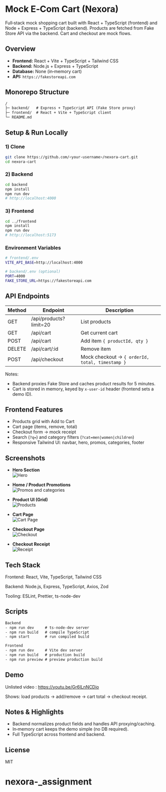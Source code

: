 #  Mock E‑Com Cart (Nexora)

Full‑stack mock shopping cart built with React + TypeScript (frontend) and Node + Express + TypeScript (backend). Products are fetched from Fake Store API via the backend. Cart and checkout are mock flows.

##  Overview

- **Frontend:** React + Vite + TypeScript + Tailwind CSS
- **Backend:** Node.js + Express + TypeScript
- **Database:** None (in‑memory cart)
- **API:** `https://fakestoreapi.com`

##  Monorepo Structure

```txt
/
├─ backend/   # Express + TypeScript API (Fake Store proxy)
├─ frontend/  # React + Vite + TypeScript client
└─ README.md
```

##  Setup & Run Locally

### 1) Clone
```bash
git clone https://github.com/<your-username>/nexora-cart.git
cd nexora-cart
```

### 2) Backend
```bash
cd backend
npm install
npm run dev
# http://localhost:4000
```

### 3) Frontend
```bash
cd ../frontend
npm install
npm run dev
# http://localhost:5173
```

###  Environment Variables
```bash
# frontend/.env
VITE_API_BASE=http://localhost:4000
```
```bash
# backend/.env (optional)
PORT=4000
FAKE_STORE_URL=https://fakestoreapi.com
```

##  API Endpoints

| Method | Endpoint               | Description                                                   |
|--------|------------------------|---------------------------------------------------------------|
| GET    | /api/products?limit=20 | List products                                                 |
| GET    | /api/cart              | Get current cart                                              |
| POST   | /api/cart              | Add item `{ productId, qty }`                                 |
| DELETE | /api/cart/:id          | Remove item                                                   |
| POST   | /api/checkout          | Mock checkout → `{ orderId, total, timestamp }`               |

Notes:
- Backend proxies Fake Store and caches product results for 5 minutes.
- Cart is stored in memory, keyed by `x-user-id` header (frontend sets a demo ID).

## Frontend Features

- Products grid with Add to Cart
- Cart page (items, remove, total)
- Checkout form → mock receipt
- Search (`?q=`) and category filters (`?cat=men|women|children`)
- Responsive Tailwind UI: navbar, hero, promos, categories, footer

##  Screenshots

- **Hero Section**  
  ![Hero](frontend/public/homepage%20hero%20section.png)

- **Home / Product Promotions**  
  ![Promos and categories](frontend/public/homepage.1.png)

- **Product UI (Grid)**  
  ![Products](frontend/public/products%20ui.png)

- **Cart Page**  
  ![Cart Page](frontend/public/cart%20page.png)

- **Checkout Page**  
  ![Checkout](frontend/public/checkout%20page.png)

- **Checkout Receipt**  
  ![Receipt](frontend/public/checkout.1.png)

## Tech Stack

Frontend: React, Vite, TypeScript, Tailwind CSS

Backend: Node.js, Express, TypeScript, Axios, Zod

Tooling: ESLint, Prettier, ts-node-dev

##  Scripts

```txt
Backend
- npm run dev     # ts-node-dev server
- npm run build   # compile TypeScript
- npm start       # run compiled build

Frontend
- npm run dev     # Vite dev server
- npm run build   # production build
- npm run preview # preview production build
```

## Demo

Unlisted video : https://youtu.be/Gr6ILnNCDio

Shows: load products → add/remove → cart total → checkout receipt.

##  Notes & Highlights

- Backend normalizes product fields and handles API proxying/caching.
- In‑memory cart keeps the demo simple (no DB required).
- Full TypeScript across frontend and backend.

##  License

MIT

# nexora-_assignment
